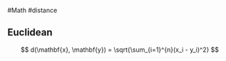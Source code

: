 #Math #distance 
## Euclidean 
$$
d(\mathbf{x}, \mathbf{y}) = \sqrt{\sum_{i=1}^{n}(x_i - y_i)^2}
$$
